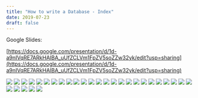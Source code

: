 ```yaml
---
title: "How to write a Database - Index"
date: 2019-07-23
draft: false
---
```


Google Slides: 

[https://docs.google.com/presentation/d/1d-a9nIVqRE7ARkHAIBA_uUfZCLVm1FpZV5soZZw32yk/edit?usp=sharing](https://docs.google.com/presentation/d/1d-a9nIVqRE7ARkHAIBA_uUfZCLVm1FpZV5soZZw32yk/edit?usp=sharing)

![](/images/how-to-write-a-database-index/0001.jpg)
![](/images/how-to-write-a-database-index/0002.jpg)
![](/images/how-to-write-a-database-index/0003.jpg)
![](/images/how-to-write-a-database-index/0004.jpg)
![](/images/how-to-write-a-database-index/0005.jpg)
![](/images/how-to-write-a-database-index/0006.jpg)
![](/images/how-to-write-a-database-index/0007.jpg)
![](/images/how-to-write-a-database-index/0008.jpg)
![](/images/how-to-write-a-database-index/0009.jpg)
![](/images/how-to-write-a-database-index/0010.jpg)
![](/images/how-to-write-a-database-index/0011.jpg)
![](/images/how-to-write-a-database-index/0012.jpg)
![](/images/how-to-write-a-database-index/0013.jpg)
![](/images/how-to-write-a-database-index/0014.jpg)
![](/images/how-to-write-a-database-index/0015.jpg)
![](/images/how-to-write-a-database-index/0016.jpg)
![](/images/how-to-write-a-database-index/0017.jpg)
![](/images/how-to-write-a-database-index/0018.jpg)
![](/images/how-to-write-a-database-index/0019.jpg)
![](/images/how-to-write-a-database-index/0020.jpg)
![](/images/how-to-write-a-database-index/0021.jpg)
![](/images/how-to-write-a-database-index/0022.jpg)
![](/images/how-to-write-a-database-index/0023.jpg)
![](/images/how-to-write-a-database-index/0024.jpg)
![](/images/how-to-write-a-database-index/0025.jpg)
![](/images/how-to-write-a-database-index/0026.jpg)
![](/images/how-to-write-a-database-index/0027.jpg)
![](/images/how-to-write-a-database-index/0028.jpg)
![](/images/how-to-write-a-database-index/0029.jpg)
![](/images/how-to-write-a-database-index/0030.jpg)


